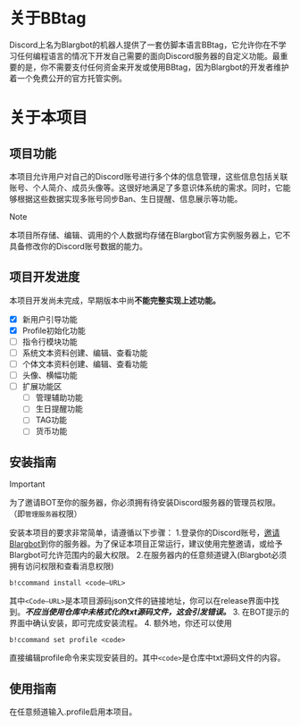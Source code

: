 # 关于BBtag
Discord上名为Blargbot的机器人提供了一套仿脚本语言BBtag，它允许你在不学习任何编程语言的情况下开发自己需要的面向Discord服务器的自定义功能。最重要的是，你不需要支付任何资金来开发或使用BBtag，因为Blargbot的开发者维护着一个免费公开的官方托管实例。

# 关于本项目
## 项目功能
本项目允许用户对自己的Discord账号进行多个体的信息管理，这些信息包括关联账号、个人简介、成员头像等。这很好地满足了多意识体系统的需求。同时，它能够根据这些数据实现多账号同步Ban、生日提醒、信息展示等功能。
> [!NOTE]
> 本项目所存储、编辑、调用的个人数据均存储在Blargbot官方实例服务器上，它不具备修改你的Discord账号数据的能力。

## 项目开发进度
本项目开发尚未完成，早期版本中尚**不能完整实现上述功能。**
- [x] 新用户引导功能
- [x] Profile初始化功能
- [ ] 指令行模块功能
- [ ] 系统文本资料创建、编辑、查看功能
- [ ] 个体文本资料创建、编辑、查看功能
- [ ] 头像、横幅功能
- [ ] 扩展功能区
     - [ ] 管理辅助功能
     - [ ] 生日提醒功能
     - [ ] TAG功能
     - [ ] 货币功能
     
## 安装指南
> [!IMPORTANT]
> 为了邀请BOT至你的服务器，你必须拥有待安装Discord服务器的管理员权限。（即`管理服务器`权限）

安装本项目的要求非常简单，请遵循以下步骤：
1.登录你的Discord账号，[邀请Blargbot](https://blargbot.xyz/invite)到你的服务器。为了保证本项目正常运行，建议使用完整邀请，或给予Blargbot可允许范围内的最大权限。
2.在服务器内的任意频道键入(Blargbot必须拥有访问权限和查看消息权限)
```
b!ccommand install <code–URL>
```
其中`<Code–URL>`是本项目源码json文件的链接地址，你可以在release界面中找到。***不应当使用仓库中未格式化的txt源码文件，这会引发错误。***
3. 在BOT提示的界面中确认安装，即可完成安装流程。
4. 额外地，你还可以使用
```
b!ccommand set profile <code>
```
直接编辑profile命令来实现安装目的。其中`<code>`是仓库中txt源码文件的内容。

## 使用指南
在任意频道输入.profile启用本项目。
